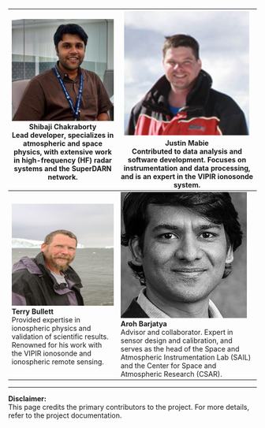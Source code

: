 <!-- 
Author(s): Shibaji Chakraborty

Disclaimer:

-->

| ![Shibaji Chakraborty](../figures/Chakraborty.png)<br>**Shibaji Chakraborty**<br>Lead developer, specializes in atmospheric and space physics, with extensive work in high-frequency (HF) radar systems and the SuperDARN network. | ![Justin Mabie](../figures/Mabie.png)<br>**Justin Mabie**<br>Contributed to data analysis and software development. Focuses on instrumentation and data processing, and is an expert in the VIPIR ionosonde system. |
|---|---|
| ![Terry Bullett](../figures/Bullett.png)<br>**Terry Bullett**<br>Provided expertise in ionospheric physics and validation of scientific results. Renowned for his work with the VIPIR ionosonde and ionospheric remote sensing. | ![Aroh Barjatya](../figures/Barjatya.png)<br>**Aroh Barjatya**<br>Advisor and collaborator. Expert in sensor design and calibration, and serves as the head of the Space and Atmospheric Instrumentation Lab (SAIL) and the Center for Space and Atmospheric Research (CSAR). |

---

**Disclaimer:**  
This page credits the primary contributors to the project. For more details, refer to the project documentation.
